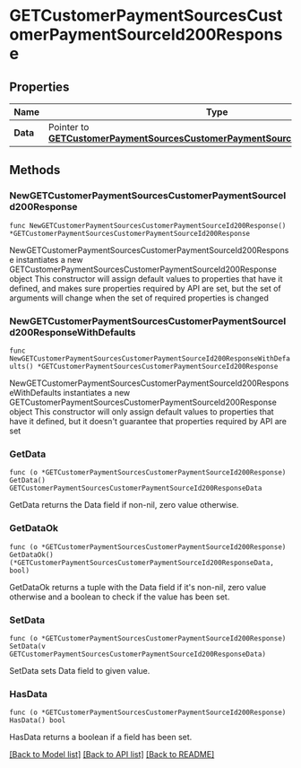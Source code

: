 # GETCustomerPaymentSourcesCustomerPaymentSourceId200Response

## Properties

Name | Type | Description | Notes
------------ | ------------- | ------------- | -------------
**Data** | Pointer to [**GETCustomerPaymentSourcesCustomerPaymentSourceId200ResponseData**](GETCustomerPaymentSourcesCustomerPaymentSourceId200ResponseData.md) |  | [optional] 

## Methods

### NewGETCustomerPaymentSourcesCustomerPaymentSourceId200Response

`func NewGETCustomerPaymentSourcesCustomerPaymentSourceId200Response() *GETCustomerPaymentSourcesCustomerPaymentSourceId200Response`

NewGETCustomerPaymentSourcesCustomerPaymentSourceId200Response instantiates a new GETCustomerPaymentSourcesCustomerPaymentSourceId200Response object
This constructor will assign default values to properties that have it defined,
and makes sure properties required by API are set, but the set of arguments
will change when the set of required properties is changed

### NewGETCustomerPaymentSourcesCustomerPaymentSourceId200ResponseWithDefaults

`func NewGETCustomerPaymentSourcesCustomerPaymentSourceId200ResponseWithDefaults() *GETCustomerPaymentSourcesCustomerPaymentSourceId200Response`

NewGETCustomerPaymentSourcesCustomerPaymentSourceId200ResponseWithDefaults instantiates a new GETCustomerPaymentSourcesCustomerPaymentSourceId200Response object
This constructor will only assign default values to properties that have it defined,
but it doesn't guarantee that properties required by API are set

### GetData

`func (o *GETCustomerPaymentSourcesCustomerPaymentSourceId200Response) GetData() GETCustomerPaymentSourcesCustomerPaymentSourceId200ResponseData`

GetData returns the Data field if non-nil, zero value otherwise.

### GetDataOk

`func (o *GETCustomerPaymentSourcesCustomerPaymentSourceId200Response) GetDataOk() (*GETCustomerPaymentSourcesCustomerPaymentSourceId200ResponseData, bool)`

GetDataOk returns a tuple with the Data field if it's non-nil, zero value otherwise
and a boolean to check if the value has been set.

### SetData

`func (o *GETCustomerPaymentSourcesCustomerPaymentSourceId200Response) SetData(v GETCustomerPaymentSourcesCustomerPaymentSourceId200ResponseData)`

SetData sets Data field to given value.

### HasData

`func (o *GETCustomerPaymentSourcesCustomerPaymentSourceId200Response) HasData() bool`

HasData returns a boolean if a field has been set.


[[Back to Model list]](../README.md#documentation-for-models) [[Back to API list]](../README.md#documentation-for-api-endpoints) [[Back to README]](../README.md)


